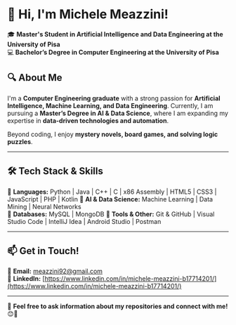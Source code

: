 # 👋 Hi, I'm Michele Meazzini!  

🎓 **Master's Student in Artificial Intelligence and Data Engineering at the University of Pisa**  
💻 **Bachelor’s Degree in Computer Engineering at the University of Pisa**  

## 🔍 About Me  
I'm a **Computer Engineering graduate** with a strong passion for **Artificial Intelligence, Machine Learning, and Data Engineering**. Currently, I am pursuing a **Master’s Degree in AI & Data Science**, where I am expanding my expertise in **data-driven technologies and automation**.  

Beyond coding, I enjoy **mystery novels, board games, and solving logic puzzles**.  

---

## 🛠️ Tech Stack & Skills  
🔹 **Languages:** Python | Java | C++ | C | x86 Assembly | HTML5 | CSS3 | JavaScript | PHP | Kotlin
🔹 **AI & Data Science:** Machine Learning | Data Mining | Neural Networks  
🔹 **Databases:** MySQL | MongoDB
🔹 **Tools & Other:** Git & GitHub | Visual Studio Code | IntelliJ Idea | Android Studio | Postman

---

## 📫 Get in Touch!  
📩 **Email:** [meazzini92@gmail.com](mailto:meazzini92@gmail.com)  
🔗 **LinkedIn:** [https://www.linkedin.com/in/michele-meazzini-b17714201/](https://www.linkedin.com/in/michele-meazzini-b17714201/)

---

🔹 **Feel free to ask information about my repositories and connect with me!** 😊🚀
